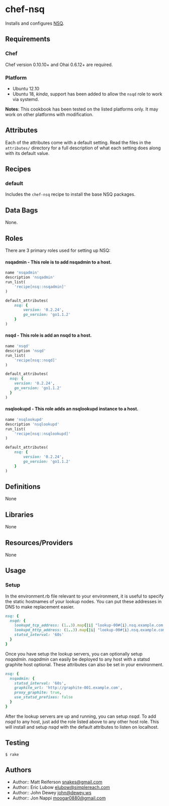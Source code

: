 chef-nsq
========
Installs and configures [NSQ](http://bitly.github.io/nsq).

Requirements
------------

### Chef
Chef version 0.10.10+ and Ohai 0.6.12+ are required.

### Platform
* Ubuntu 12.10
* Ubuntu 18, _kinda_, support has been added to allow the `nsqd` role to work via systemd.

**Notes**: This cookbook has been tested on the listed platforms only. It may work on other platforms with modification.

Attributes
----------
Each of the attributes come with a default setting. Read the files in the `attributes/` directory for a full description of what each setting does along with its default value.

Recipes
-------
### default
Includes the `chef-nsq` recipe to install the base NSQ packages.

Data Bags
---------
None.

Roles
-----
There are 3 primary roles used for setting up NSQ:

#### nsqadmin - This role is to add nsqadmin to a host.

```ruby
name 'nsqadmin'
description 'nsqadmin'
run_list(
    'recipe[nsq::nsqadmin]'
)

default_attributes(
    nsq: {
        version: '0.2.24',
        go_version: 'go1.1.2'
    }
)
```

#### nsqd - This role is add an nsqd to a host.

```ruby
name 'nsqd'
description 'nsqd'
run_list(
    'recipe[nsq::nsqd]'
)

default_attributes(
  nsq: {
    version: '0.2.24',
    go_version: 'go1.1.2'
  }
)
```

#### nsqlookupd - This role adds an nsqlookupd instance to a host.

```ruby
name 'nsqlookupd'
description 'nsqlookupd'
run_list(
    'recipe[nsq::nsqlookupd]'
)

default_attributes(
    nsq: {
        version: '0.2.24',
        go_version: 'go1.1.2'
    }
)
```

Definitions
-----------
None

Libraries
---------
None

Resources/Providers
-------------------
None

Usage
-----

### Setup
In the environment.rb file relevant to your environment, it is useful to specify the static hostnames of your lookup nodes.  You can put these addresses in DNS to make replacement easier.

```ruby
nsq: {
  nsqd: {
    lookupd_tcp_address: (1..3).map{|i| "lookup-00#{i}.nsq.example.com:4160" },
    lookupd_http_address: (1..3).map{|i| "lookup-00#{i}.nsq.example.com:4161" },
    statsd_interval: '60s'
  }
}
```

Once you have setup the lookup servers, you can optionally setup _nsqadmin_.  _nsqadmin_ can easily be deployed to any host with a statsd graphite host optional. These attributes can also be set in your environment.

```ruby
nsq: {
  nsqadmin: {
    statsd_interval: '60s',
    graphite_url: 'http://graphite-001.example.com',
    proxy_graphite: true,
    use_statsd_prefixes: false
  }
}
```

After the lookup servers are up and running, you can setup _nsqd_.  To add _nsqd_ to any host, just add the role listed above to any other host role.  This will install and setup _nsqd_ with the default attributes to listen on localhost.

Testing
-------

    $ rake

Authors
-------
- Author:: Matt Reiferson <snakes@gmail.com>
- Author:: Eric Lubow <elubow@simplereach.com>
- Author:: John Dewey <john@dewey.ws>
- Author:: Jon Nappi <moogar0880@gmail.com>
